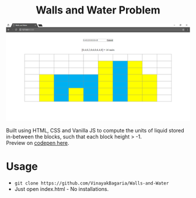 <h1 align="center"> Walls and Water Problem </h1>

![Image](/screenshot.png)

Built using HTML, CSS and Vanilla JS to compute the units of liquid stored in-between the blocks, such that each block height > -1.
<br>
Preview on [codepen here](https://codepen.io/VinayakBagaria/pen/MGyxpw).

# Usage

* `git clone https://github.com/VinayakBagaria/Walls-and-Water`
* Just open index.html - No installations.
